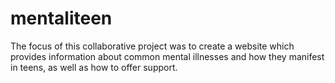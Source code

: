 # mentaliteen
The focus of this collaborative project was to create a website which provides information about common mental illnesses and how they manifest in teens, as well as how to offer support.
